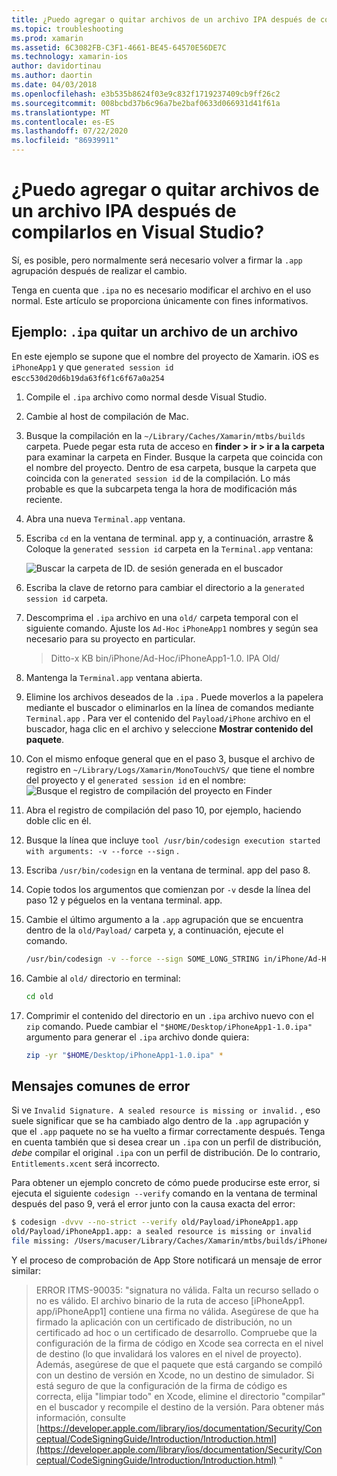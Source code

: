 ```yaml
---
title: ¿Puedo agregar o quitar archivos de un archivo IPA después de compilarlos en Visual Studio?
ms.topic: troubleshooting
ms.prod: xamarin
ms.assetid: 6C3082FB-C3F1-4661-BE45-64570E56DE7C
ms.technology: xamarin-ios
author: davidortinau
ms.author: daortin
ms.date: 04/03/2018
ms.openlocfilehash: e3b535b8624f03e9c832f1719237409cb9ff26c2
ms.sourcegitcommit: 008bcbd37b6c96a7be2baf0633d066931d41f61a
ms.translationtype: MT
ms.contentlocale: es-ES
ms.lasthandoff: 07/22/2020
ms.locfileid: "86939911"
---
```

# <a name="can-i-add-files-to-or-remove-files-from-an-ipa-file-after-building-it-in-visual-studio"></a>¿Puedo agregar o quitar archivos de un archivo IPA después de compilarlos en Visual Studio?

Sí, es posible, pero normalmente será necesario volver a firmar la `.app` agrupación después de realizar el cambio.

Tenga en cuenta que `.ipa` no es necesario modificar el archivo en el uso normal. Este artículo se proporciona únicamente con fines informativos.

## <a name="example-removing-a-file-from-a-ipa-archive"></a>Ejemplo: `.ipa` quitar un archivo de un archivo

En este ejemplo se supone que el nombre del proyecto de Xamarin. iOS es `iPhoneApp1` y que `generated session id` es`cc530d20d6b19da63f6f1c6f67a0a254`

1. Compile el `.ipa` archivo como normal desde Visual Studio.

2. Cambie al host de compilación de Mac.

3. Busque la compilación en la `~/Library/Caches/Xamarin/mtbs/builds` carpeta. Puede pegar esta ruta de acceso en **finder > ir > ir a la carpeta** para examinar la carpeta en Finder. Busque la carpeta que coincida con el nombre del proyecto. Dentro de esa carpeta, busque la carpeta que coincida con la `generated session id` de la compilación. Lo más probable es que la subcarpeta tenga la hora de modificación más reciente.

4. Abra una nueva `Terminal.app` ventana.

5. Escriba `cd` en la ventana de terminal. app y, a continuación, arrastre & Coloque la `generated session id` carpeta en la `Terminal.app` ventana:

    ![Buscar la carpeta de ID. de sesión generada en el buscador](modify-ipa-images/session-id-folder.png)

6. Escriba la clave de retorno para cambiar el directorio a la `generated session id` carpeta.

7. Descomprima el `.ipa` archivo en una `old/` carpeta temporal con el siguiente comando. Ajuste los `Ad-Hoc` `iPhoneApp1` nombres y según sea necesario para su proyecto en particular.

    > Ditto-x KB bin/iPhone/Ad-Hoc/iPhoneApp1-1.0. IPA Old/

8. Mantenga la `Terminal.app` ventana abierta.

9. Elimine los archivos deseados de la `.ipa` . Puede moverlos a la papelera mediante el buscador o eliminarlos en la línea de comandos mediante `Terminal.app` . Para ver el contenido del `Payload/iPhone` archivo en el buscador, haga clic en el archivo y seleccione **Mostrar contenido del paquete**.

10. Con el mismo enfoque general que en el paso 3, busque el archivo de registro en `~/Library/Logs/Xamarin/MonoTouchVS/` que tiene el nombre del proyecto y el `generated session id` en el nombre: ![ Busque el registro de compilación del proyecto en Finder](modify-ipa-images/build-log.png)

11. Abra el registro de compilación del paso 10, por ejemplo, haciendo doble clic en él.

12. Busque la línea que incluye `tool /usr/bin/codesign execution started with arguments: -v --force --sign` .

13. Escriba `/usr/bin/codesign` en la ventana de terminal. app del paso 8.

14. Copie todos los argumentos que comienzan por `-v` desde la línea del paso 12 y péguelos en la ventana terminal. app.

15. Cambie el último argumento a la `.app` agrupación que se encuentra dentro de la `old/Payload/` carpeta y, a continuación, ejecute el comando.

    ```bash
    /usr/bin/codesign -v --force --sign SOME_LONG_STRING in/iPhone/Ad-Hoc/iPhoneApp1.app/ResourceRules.plist --entitlements obj/iPhone/Ad-Hoc/Entitlements.xcent old/Payload/iPhoneApp1.app
    ```

16. Cambie al `old/` directorio en terminal:

    ```bash
    cd old
    ```

17. Comprimir el contenido del directorio en un `.ipa` archivo nuevo con el `zip` comando. Puede cambiar el `"$HOME/Desktop/iPhoneApp1-1.0.ipa"` argumento para generar el `.ipa` archivo donde quiera:

    ```bash
    zip -yr "$HOME/Desktop/iPhoneApp1-1.0.ipa" *
    ```

## <a name="common-error-messages"></a>Mensajes comunes de error

Si ve `Invalid Signature. A sealed resource is missing or invalid.` , eso suele significar que se ha cambiado algo dentro de la `.app` agrupación y que el `.app` paquete no se ha vuelto a firmar correctamente después. Tenga en cuenta también que si desea crear un `.ipa` con un perfil de distribución, _debe_ compilar el original `.ipa` con un perfil de distribución. De lo contrario, `Entitlements.xcent` será incorrecto.

Para obtener un ejemplo concreto de cómo puede producirse este error, si ejecuta el siguiente `codesign --verify` comando en la ventana de terminal después del paso 9, verá el error junto con la causa exacta del error:

```bash
$ codesign -dvvv --no-strict --verify old/Payload/iPhoneApp1.app
old/Payload/iPhoneApp1.app: a sealed resource is missing or invalid
file missing: /Users/macuser/Library/Caches/Xamarin/mtbs/builds/iPhoneApp1/cc530d20d6b19da63f6f1c6f67a0a254/old/Payload/iPhoneApp1.app/MyFile.png
```

Y el proceso de comprobación de App Store notificará un mensaje de error similar:

> ERROR ITMS-90035: "signatura no válida. Falta un recurso sellado o no es válido. El archivo binario de la ruta de acceso [iPhoneApp1. app/iPhoneApp1] contiene una firma no válida. Asegúrese de que ha firmado la aplicación con un certificado de distribución, no un certificado ad hoc o un certificado de desarrollo. Compruebe que la configuración de la firma de código en Xcode sea correcta en el nivel de destino (lo que invalidará los valores en el nivel de proyecto). Además, asegúrese de que el paquete que está cargando se compiló con un destino de versión en Xcode, no un destino de simulador. Si está seguro de que la configuración de la firma de código es correcta, elija "limpiar todo" en Xcode, elimine el directorio "compilar" en el buscador y recompile el destino de la versión. Para obtener más información, consulte [https://developer.apple.com/library/ios/documentation/Security/Conceptual/CodeSigningGuide/Introduction/Introduction.html](https://developer.apple.com/library/ios/documentation/Security/Conceptual/CodeSigningGuide/Introduction/Introduction.html) "
